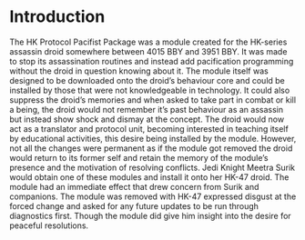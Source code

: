 # Introduction

The HK Protocol Pacifist Package was a module created for the HK-series assassin droid somewhere between 4015 BBY and 3951 BBY.
It was made to stop its assassination routines and instead add pacification programming without the droid in question knowing about it.
The module itself was designed to be downloaded onto the droid’s behaviour core and could be installed by those that were not knowledgeable in technology.
It could also suppress the droid’s memories and when asked to take part in combat or kill a being, the droid would not remember it’s past behaviour as an assassin but instead show shock and dismay at the concept.
The droid would now act as a translator and protocol unit, becoming interested in teaching itself by educational activities, this desire being installed by the module.
However, not all the changes were permanent as if the module got removed the droid would return to its former self and retain the memory of the module’s presence and the motivation of resolving conflicts.
Jedi Knight Meetra Surik would obtain one of these modules and install it onto her HK-47 droid.
The module had an immediate effect that drew concern from Surik and companions.
The module was removed with HK-47 expressed disgust at the forced change and asked for any future updates to be run through diagnostics first.
Though the module did give him insight into the desire for peaceful resolutions.
